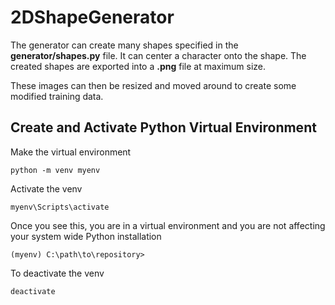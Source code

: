 # 2DShapeGenerator

The generator can create many shapes specified in the **generator/shapes.py** file. It can center a character onto the shape. The created shapes are exported into a **.png** file at maximum size.

These images can then be resized and moved around to create some modified training data.

## Create and Activate Python Virtual Environment

Make the virtual environment
```
python -m venv myenv
```

Activate the venv
```
myenv\Scripts\activate
```

Once you see this, you are in a virtual environment and you are not affecting your system wide Python installation
```
(myenv) C:\path\to\repository>
```

To deactivate the venv
```
deactivate
```